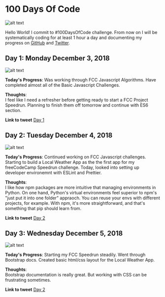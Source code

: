 # 100 Days Of Code

![alt text](https://images.unsplash.com/photo-1502101872923-d48509bff386?ixlib=rb-0.3.5&ixid=eyJhcHBfaWQiOjEyMDd9&s=35625917f435e0e3f2bca2dd7f2cf28f&auto=format&fit=crop&w=1189&q=80 "toddler's standing in front of beige concrete stair")

Hello World! I commit to #100DaysOfCode challenge. From now on I will be systematically coding for at least 1 hour a day and documenting my progress on [GitHub](https://github.com/denibulkashvili/100-days-of-code) and [Twitter](https://twitter.com/denibulkashvili). 



## Day 1: Monday December 3, 2018

![alt text](https://images.unsplash.com/photo-1487721984358-8ecc6e8b412a?ixlib=rb-0.3.5&ixid=eyJhcHBfaWQiOjEyMDd9&s=ee1792b444331762e87e5ecb870e9de6&auto=format&fit=crop&w=1055&q=80 "Drinking coffee while reading a book an JavaScript")

**Today's Progress**: 
Was working through FCC Javascript Algorithms. Have completed almost all of the Basic Javascript Challenges. 

**Thoughts**:  
I feel like I need a refresher before getting ready to start a FCC Project Speedrun. Planning to finish them off tomorrow and continue with ES6 section. 

**Link to tweet**
[Day 1](https://twitter.com/denibulkashvili/status/1069686699242835969)

## Day 2: Tuesday December 4, 2018

![alt text](https://images.unsplash.com/photo-1454165205744-3b78555e5572?ixlib=rb-1.2.1&ixid=eyJhcHBfaWQiOjEyMDd9&auto=format&fit=crop&w=1050&q=80 "Pretty code")

**Today's Progress**: 
Continued working on FCC Javascript challenges. Starting to build a Local Weather App as the the first app for my freeCodeCamp Speedrun challenge. Today, looked into setting up developer environemnt with ESLint and Prettier.  

**Thoughts**:  
I like how npm packages are more intuitive that managing environments in Python. On one hand, Python's virtual environments feel superior to npm's "just put it into one folder" appraoch. You can reuse your envs with different projects, for example. With npm, it's more straightforward, and that's something that pip should learn from.

**Link to tweet**
[Day 2](https://twitter.com/denibulkashvili/status/1070035288112619520)

## Day 3: Wednesday December 5, 2018

![alt text](https://pbs.twimg.com/media/DLK0ckwXUAMzKu1.jpg "One does not simply vertical-align in CSS")

**Today's Progress**: 
Starting my FCC Speedrun steadily. Went through Bootstrap docs. Created basic html/css layout for the Local Weather App. 

**Thoughts**:  
Bootstrap documentation is really great. But working with CSS can be frustrating sometimes. 

**Link to tweet**
[Day 2](https://twitter.com/denibulkashvili/status/1070408589523603456)